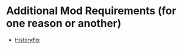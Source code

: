 # Additional Mod Requirements (for one reason or another)
- <a href="https://thunderstore.io/package/6thmoon/HistoryFix/">HistoryFix</a>
